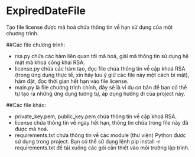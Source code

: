 # ExpiredDateFile
Tạo file license được mã hoá chứa thông tin về hạn sử dụng của một chương trình.

##Các file chương trình:
- rsa.py chứa các hàm liên quan tới mã hoá, giải mã thông tin sử dụng hệ mật mã khoá công khai RSA.
- license.py chứa các hàm tạo, đọc file chứa thông tin về cặp khoá RSA (trong ứng dụng thực tế, xin hãy lưu ý giữ các file này một cách bí mật), hàm đặt, đọc thời gian hết hạn vào file license.
- main.py là file chương trình chính, đây sẽ là ví dụ cơ bản để bạn có thể tự tạo ra những ứng dụng tương tự, áp dụng hướng đi của project này.

##Các file khác:
- private_key.pem, public_key.pem chứa thông tin về cặp khoá RSA.
- license chứa thông tin về ngày hết hạn, thông tin chứa trong file này đã được mã hoá.
- requirements.txt chứa thông tin về các module (thư viện) Python được sử dụng trong project. Bạn có thể sử dụng lệnh pip install -r requirements.txt để tải xuống các gói cần thiết vào môi trường lập trình.
